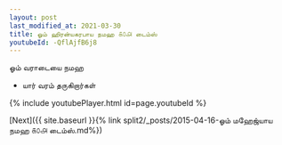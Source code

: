 ```yaml
---
layout: post
last_modified_at: 2021-03-30
title: ஓம் ஹிரன்யகரபாய நமஹ ௧௦௮ டைம்ஸ்
youtubeId: -QflAjfB6j8
---
```

 
 
 ஓம் வராடையை நமஹ  
 
 -  யார் வரம் தருகிறார்கள் 
 
  
 
  
 
 
 
 
 
 


{% include youtubePlayer.html id=page.youtubeId %}
 
[Next]({{ site.baseurl }}{% link  split2/_posts/2015-04-16-ஓம் மஹேஜ்யாய நமஹ ௧௦௮ டைம்ஸ்.md%})
 
